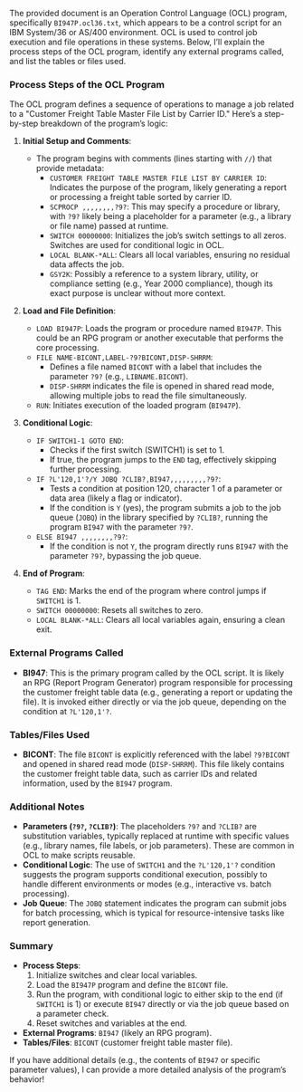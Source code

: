 The provided document is an Operation Control Language (OCL) program, specifically `BI947P.ocl36.txt`, which appears to be a control script for an IBM System/36 or AS/400 environment. OCL is used to control job execution and file operations in these systems. Below, I’ll explain the process steps of the OCL program, identify any external programs called, and list the tables or files used.

### Process Steps of the OCL Program

The OCL program defines a sequence of operations to manage a job related to a "Customer Freight Table Master File List by Carrier ID." Here’s a step-by-step breakdown of the program’s logic:

1. **Initial Setup and Comments**:
   - The program begins with comments (lines starting with `//`) that provide metadata:
     - `CUSTOMER FREIGHT TABLE MASTER FILE LIST BY CARRIER ID`: Indicates the purpose of the program, likely generating a report or processing a freight table sorted by carrier ID.
     - `SCPROCP ,,,,,,,,?9?`: This may specify a procedure or library, with `?9?` likely being a placeholder for a parameter (e.g., a library or file name) passed at runtime.
     - `SWITCH 00000000`: Initializes the job’s switch settings to all zeros. Switches are used for conditional logic in OCL.
     - `LOCAL BLANK-*ALL`: Clears all local variables, ensuring no residual data affects the job.
     - `GSY2K`: Possibly a reference to a system library, utility, or compliance setting (e.g., Year 2000 compliance), though its exact purpose is unclear without more context.

2. **Load and File Definition**:
   - `LOAD BI947P`: Loads the program or procedure named `BI947P`. This could be an RPG program or another executable that performs the core processing.
   - `FILE NAME-BICONT,LABEL-?9?BICONT,DISP-SHRRM`:
     - Defines a file named `BICONT` with a label that includes the parameter `?9?` (e.g., `LIBNAME.BICONT`).
     - `DISP-SHRRM` indicates the file is opened in shared read mode, allowing multiple jobs to read the file simultaneously.
   - `RUN`: Initiates execution of the loaded program (`BI947P`).

3. **Conditional Logic**:
   - `IF SWITCH1-1 GOTO END`:
     - Checks if the first switch (SWITCH1) is set to 1.
     - If true, the program jumps to the `END` tag, effectively skipping further processing.
   - `IF ?L'120,1'?/Y JOBQ ?CLIB?,BI947,,,,,,,,,?9?`:
     - Tests a condition at position 120, character 1 of a parameter or data area (likely a flag or indicator).
     - If the condition is `Y` (yes), the program submits a job to the job queue (`JOBQ`) in the library specified by `?CLIB?`, running the program `BI947` with the parameter `?9?`.
   - `ELSE BI947 ,,,,,,,,?9?`:
     - If the condition is not `Y`, the program directly runs `BI947` with the parameter `?9?`, bypassing the job queue.

4. **End of Program**:
   - `TAG END`: Marks the end of the program where control jumps if `SWITCH1` is 1.
   - `SWITCH 00000000`: Resets all switches to zero.
   - `LOCAL BLANK-*ALL`: Clears all local variables again, ensuring a clean exit.

### External Programs Called

- **BI947**: This is the primary program called by the OCL script. It is likely an RPG (Report Program Generator) program responsible for processing the customer freight table data (e.g., generating a report or updating the file). It is invoked either directly or via the job queue, depending on the condition at `?L'120,1'?`.

### Tables/Files Used

- **BICONT**: The file `BICONT` is explicitly referenced with the label `?9?BICONT` and opened in shared read mode (`DISP-SHRRM`). This file likely contains the customer freight table data, such as carrier IDs and related information, used by the `BI947` program.

### Additional Notes

- **Parameters (`?9?`, `?CLIB?`)**: The placeholders `?9?` and `?CLIB?` are substitution variables, typically replaced at runtime with specific values (e.g., library names, file labels, or job parameters). These are common in OCL to make scripts reusable.
- **Conditional Logic**: The use of `SWITCH1` and the `?L'120,1'?` condition suggests the program supports conditional execution, possibly to handle different environments or modes (e.g., interactive vs. batch processing).
- **Job Queue**: The `JOBQ` statement indicates the program can submit jobs for batch processing, which is typical for resource-intensive tasks like report generation.

### Summary

- **Process Steps**:
  1. Initialize switches and clear local variables.
  2. Load the `BI947P` program and define the `BICONT` file.
  3. Run the program, with conditional logic to either skip to the end (if `SWITCH1` is 1) or execute `BI947` directly or via the job queue based on a parameter check.
  4. Reset switches and variables at the end.
- **External Programs**: `BI947` (likely an RPG program).
- **Tables/Files**: `BICONT` (customer freight table master file).

If you have additional details (e.g., the contents of `BI947` or specific parameter values), I can provide a more detailed analysis of the program’s behavior!